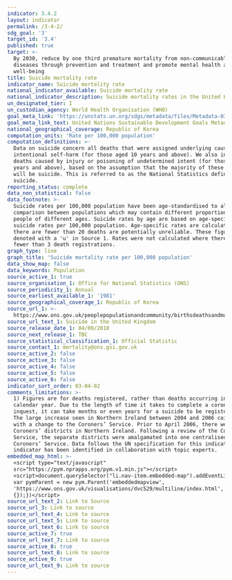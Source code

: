 ```yaml
---
indicator: 3.4.2
layout: indicator
permalink: /3-4-2/
sdg_goal: '3'
target_id: '3.4'
published: true
target: >-
  By 2030, reduce by one third premature mortality from non-communicable
  diseases through prevention and treatment and promote mental health and
  well-being
title: Suicide mortality rate
indicator_name: Suicide mortality rate
national_indicator_available: Suicide mortality rate
national_indicator_description: Suicide mortality rates in the United Kingdom
un_designated_tier: I
un_custodian_agency: World Health Organisation (WHO)
goal_meta_link: 'https://unstats.un.org/sdgs/metadata/files/Metadata-03-04-02.pdf'
goal_meta_link_text: United Nations Sustainable Development Goals Metadata (PDF 65.1 KB)
national_geographical_coverage: Republic of Korea
computation_units: 'Rate per 100,000 population'
computation_definitions: >-
  Data on suicide concern all deaths that were assigned underlying cause of
  intentional self-harm (for those aged 10 years and above). We also include
  deaths caused by injury or poisoning of undetermined intent (for those aged 15
  years and above), based on the assumption that the majority of these deaths
  will be suicide. This is referred to as the National Statistics definition of
  suicide.
reporting_status: complete
data_non_statistical: false
data_footnote: >-
  Suicide rates per 100,000 population have been age-standardised to allow
  comparison between populations which may contain different proportions of
  people of different ages. Suicide rates by age are based on age-specific
  suicide rates per 100,000 population. Age-specific rates are calculated where
  there are fewer than 20 deaths are potentially unreliable. These figures are
  denoted with a 'u' in Source 1. Rates were not calculated where there were
  fewer than 3 death registrations.
graph_type: line
graph_title: 'Suicide mortality rate per 100,000 population'
data_show_map: false
data_keywords: Population
source_active_1: true
source_organisation_1: Office for National Statistics (ONS)
source_periodicity_1: Annual
source_earliest_available_1: '1981'
source_geographical_coverage_1: Republic of Korea
source_url_1: >-
  https://www.ons.gov.uk/peoplepopulationandcommunity/birthsdeathsandmarriages/deaths/datasets/suicidesintheunitedkingdomreferencetables
source_url_text_1: Suicide in the United Kingdom
source_release_date_1: 04/09/2018
source_next_release_1: TBC
source_statistical_classification_1: Official Statistic
source_contact_1: mortality@ons.gsi.gov.uk
source_active_2: false
source_active_3: false
source_active_4: false
source_active_5: false
source_active_6: false
indicator_sort_order: 03-04-02
comments_limitations: >-
  1) Figures are for deaths registered, rather than deaths occurring in each
  calendar year. Due to the length of time it takes to complete a coroner's
  inquest, it can take months or even years for a suicide to be registered. 2)
  The large increase seen in Northern Ireland between 2004 and 2006 coincides
  with a change to the Coroners’ Service. Prior to April 2006, there were seven
  Coroners’ districts in Northern Ireland. Following a review of the Coroners’
  Service, the separate districts were amalgamated into one centralised
  Coroners’ Service. Data follows the UN specification for this indicator. This
  indicator has been identified in collaboration with topic experts.
embedded_map_html: >-
  <script type="text/javascript"
  src="https://pym.nprapps.org/pym.v1.min.js"></script>
  <script>document.querySelector("li.nav-item.embedded-map").addEventListener("click",function(){
  var pymParent = new pym.Parent('embeddedmapview',
  'https://www.ons.gov.uk/visualisations/dvc529/multiline/index.html',
  {});})</script>
source_url_text_2: Link to Source
source_url_3: Link to source
source_url_text_4: Link to source
source_url_text_5: Link to source
source_url_text_6: Link to source
source_active_7: true
source_url_text_7: Link to source
source_active_8: true
source_url_text_8: Link to source
source_active_9: true
source_url_text_9: Link to source
---
```


